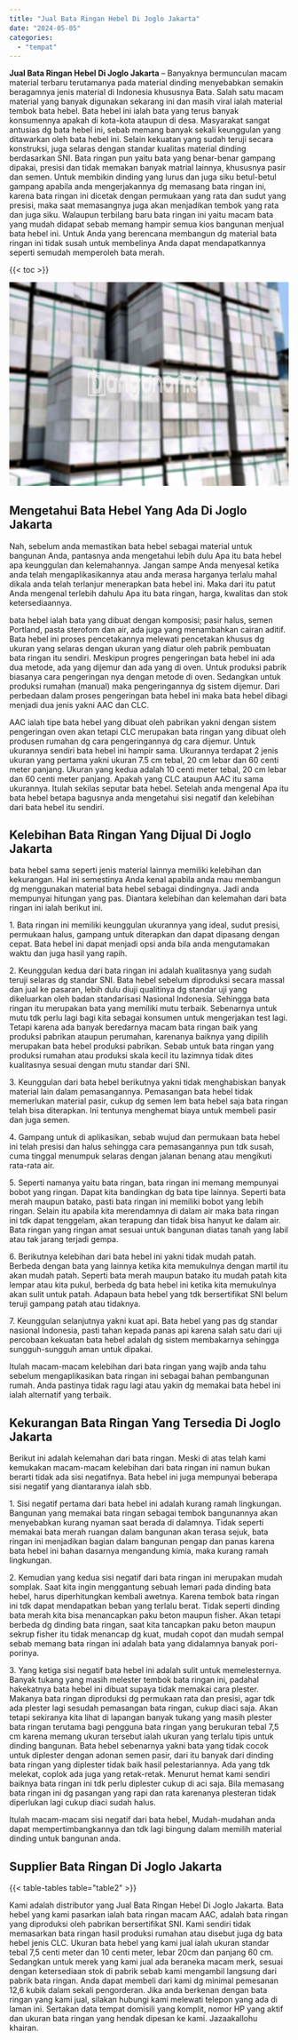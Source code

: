 ```yaml
---
title: "Jual Bata Ringan Hebel Di Joglo Jakarta"
date: "2024-05-05"
categories: 
  - "tempat"
---
```


**Jual Bata Ringan Hebel Di Joglo Jakarta** – Banyaknya bermunculan macam material terbaru terutamanya pada material dinding menyebabkan semakin beragamnya jenis material di Indonesia khususnya Bata. Salah satu macam material yang banyak digunakan sekarang ini dan masih viral ialah material tembok bata hebel. Bata hebel ini ialah bata yang terus banyak konsumennya apakah di kota-kota ataupun di desa. Masyarakat sangat antusias dg bata hebel ini, sebab memang banyak sekali keunggulan yang ditawarkan oleh bata hebel ini. Selain kekuatan yang sudah teruji secara konstruksi, juga selaras dengan standar kualitas material dinding berdasarkan SNI. Bata ringan pun yaitu bata yang benar-benar gampang dipakai, presisi dan tidak memakan banyak matrial lainnya, khususnya pasir dan semen. Untuk membikin dinding yang lurus dan juga siku betul-betul gampang apabila anda mengerjakannya dg memasang bata ringan ini, karena bata ringan ini dicetak dengan permukaan yang rata dan sudut yang presisi, maka saat memasangnya juga akan menjadikan tembok yang rata dan juga siku. Walaupun terbilang baru bata ringan ini yaitu macam bata yang mudah didapat sebab memang hampir semua kios bangunan menjual bata hebel ini. Untuk Anda yang berencana membangun dg material bata ringan ini tidak susah untuk membelinya Anda dapat mendapatkannya seperti semudah memperoleh bata merah.

{{< toc >}}

![Jual Bata Ringan Hebel Di Joglo Jakarta](/images/jual-hebel-murah-31.png)

## Mengetahui Bata Hebel Yang Ada Di Joglo Jakarta

Nah, sebelum anda memastikan bata hebel sebagai material untuk bangunan Anda, pantasnya anda mengetahui lebih dulu Apa itu bata hebel apa keunggulan dan kelemahannya. Jangan sampe Anda menyesal ketika anda telah mengaplikasikannya atau anda merasa harganya terlalu mahal dikala anda telah terlanjur menerapkan bata hebel ini. Maka dari itu patut Anda mengenal terlebih dahulu Apa itu bata ringan, harga, kwalitas dan stok ketersediaannya.

bata hebel ialah bata yang dibuat dengan komposisi; pasir halus, semen Portland, pasta sterofom dan air, ada juga yang menambahkan cairan aditif. Bata hebel ini proses pencetakannya melewati pencetakan khusus dg ukuran yang selaras dengan ukuran yang diatur oleh pabrik pembuatan bata ringan itu sendiri. Meskipun progres pengeringan bata hebel ini ada dua metode, ada yang dijemur dan ada yang di oven. Untuk produksi pabrik biasanya cara pengeringan nya dengan metode di oven. Sedangkan untuk produksi rumahan (manual) maka pengeringannya dg sistem dijemur. Dari perbedaan dalam proses pengeringan bata hebel ini maka bata hebel dibagi menjadi dua jenis yakni AAC dan CLC.

AAC ialah tipe bata hebel yang dibuat oleh pabrikan yakni dengan sistem pengeringan oven akan tetapi CLC merupakan bata ringan yang dibuat oleh produsen rumahan dg cara pengeringannya dg cara dijemur. Untuk ukurannya sendiri bata hebel ini hampir sama. Ukurannya terdapat 2 jenis ukuran yang pertama yakni ukuran 7.5 cm tebal, 20 cm lebar dan 60 centi meter panjang. Ukuran yang kedua adalah 10 centi meter tebal, 20 cm lebar dan 60 centi meter panjang. Apakah yang CLC ataupun AAC itu sama ukurannya. Itulah sekilas seputar bata hebel. Setelah anda mengenal Apa itu bata hebel betapa bagusnya anda mengetahui sisi negatif dan kelebihan dari bata hebel itu sendiri.

## Kelebihan Bata Ringan Yang Dijual Di Joglo Jakarta

bata hebel sama seperti jenis material lainnya memiliki kelebihan dan kekurangan. Hal ini semestinya Anda kenal apabila anda mau membangun dg menggunakan material bata hebel sebagai dindingnya. Jadi anda mempunyai hitungan yang pas. Diantara kelebihan dan kelemahan dari bata ringan ini ialah berikut ini.

1\. Bata ringan ini memiliki keunggulan ukurannya yang ideal, sudut presisi, permukaan halus, gampang untuk diterapkan dan dapat dipasang dengan cepat. Bata hebel ini dapat menjadi opsi anda bila anda mengutamakan waktu dan juga hasil yang rapih.

2\. Keunggulan kedua dari bata ringan ini adalah kualitasnya yang sudah teruji selaras dg standar SNI. Bata hebel sebelum diproduksi secara massal dan jual ke pasaran, lebih dulu diuji qualitinya dg standar uji yang dikeluarkan oleh badan standarisasi Nasional Indonesia. Sehingga bata ringan itu merupakan bata yang memiliki mutu terbaik. Sebenarnya untuk mutu tdk perlu lagi bagi kita sebagai konsumen untuk mengerjakan test lagi. Tetapi karena ada banyak beredarnya macam bata ringan baik yang produksi pabrikan ataupun perumahan, karenanya baiknya yang dipilih merupakan bata hebel produksi pabrikan. Sebab untuk bata ringan yang produksi rumahan atau produksi skala kecil itu lazimnya tidak dites kualitasnya sesuai dengan mutu standar dari SNI.

3\. Keunggulan dari bata hebel berikutnya yakni tidak menghabiskan banyak material lain dalam pemasangannya. Pemasangan bata hebel tidak memerlukan material pasir, cukup dg semen lem bata hebel saja bata ringan telah bisa diterapkan. Ini tentunya menghemat biaya untuk membeli pasir dan juga semen.

4\. Gampang untuk di aplikasikan, sebab wujud dan permukaan bata hebel ini telah presisi dan halus sehingga cara pemasangannya pun tdk susah, cuma tinggal menumpuk selaras dengan jalanan benang atau mengikuti rata-rata air.

5\. Seperti namanya yaitu bata ringan, bata ringan ini memang mempunyai bobot yang ringan. Dapat kita bandingkan dg bata tipe lainnya. Seperti bata merah maupun batako, pasti bata ringan ini memiliki bobot yang lebih ringan. Selain itu apabila kita merendamnya di dalam air maka bata ringan ini tdk dapat tenggelam, akan terapung dan tidak bisa hanyut ke dalam air. Bata ringan yang ringan amat sesuai untuk bangunan diatas tanah yang labil atau tak jarang terjadi gempa.

6\. Berikutnya kelebihan dari bata hebel ini yakni tidak mudah patah. Berbeda dengan bata yang lainnya ketika kita memukulnya dengan martil itu akan mudah patah. Seperti bata merah maupun batako itu mudah patah kita lempar atau kita pukul, berbeda dg bata hebel ini ketika kita memukulnya akan sulit untuk patah. Adapaun bata hebel yang tdk bersertifikat SNI belum teruji gampang patah atau tidaknya.

7\. Keunggulan selanjutnya yakni kuat api. Bata hebel yang pas dg standar nasional Indonesia, pasti tahan kepada panas api karena salah satu dari uji percobaan kekuatan bata hebel adalah dg sistem membakarnya sehingga sungguh-sungguh aman untuk dipakai.

Itulah macam-macam kelebihan dari bata ringan yang wajib anda tahu sebelum mengaplikasikan bata ringan ini sebagai bahan pembangunan rumah. Anda pastinya tidak ragu lagi atau yakin dg memakai bata hebel ini ialah alternatif yang terbaik.

## Kekurangan Bata Ringan Yang Tersedia Di Joglo Jakarta

Berikut ini adalah kelemahan dari bata ringan. Meski di atas telah kami kemukakan macam-macam kelebihan dari bata ringan ini namun bukan berarti tidak ada sisi negatifnya. Bata hebel ini juga mempunyai beberapa sisi negatif yang diantaranya ialah sbb.

1\. Sisi negatif pertama dari bata hebel ini adalah kurang ramah lingkungan. Bangunan yang memakai bata ringan sebagai tembok bangunannya akan menyebabkan kurang nyaman saat berada di dalamnya. Tidak seperti memakai bata merah ruangan dalam bangunan akan terasa sejuk, bata ringan ini menjadikan bagian dalam bangunan pengap dan panas karena bata hebel ini bahan dasarnya mengandung kimia, maka kurang ramah lingkungan.

2\. Kemudian yang kedua sisi negatif dari bata ringan ini merupakan mudah somplak. Saat kita ingin menggantung sebuah lemari pada dinding bata hebel, harus diperhitungkan kembali awetnya. Karena tembok bata ringan ini tdk dapat mendapatkan beban yang terlalu berat. Tidak seperti dinding bata merah kita bisa menancapkan paku beton maupun fisher. Akan tetapi berbeda dg dinding bata ringan, saat kita tancapkan paku beton maupun sekrup fisher itu tidak menancap dg kuat, mudah copot dan mudah sempal sebab memang bata ringan ini adalah bata yang didalamnya banyak pori-porinya.

3\. Yang ketiga sisi negatif bata hebel ini adalah sulit untuk memelesternya. Banyak tukang yang masih melester tembok bata ringan ini, padahal hakekatnya bata hebel ini dibuat supaya tidak memakai cara plester. Makanya bata ringan diproduksi dg permukaan rata dan presisi, agar tdk ada plester lagi sesudah pemasangan bata ringan, cukup diaci saja. Akan tetapi sekiranya kita lihat di lapangan banyak tukang yang masih plester bata ringan terutama bagi pengguna bata ringan yang berukuran tebal 7,5 cm karena memang ukuran tersebut ialah ukuran yang terlalu tipis untuk dinding bangunan. Bata hebel sebenarnya yakni bata yang tidak cocok untuk diplester dengan adonan semen pasir, dari itu banyak dari dinding bata ringan yang diplester tidak baik hasil pelestariannya. Ada yang tdk melekat, coplok ada juga yang retak-retak. Menurut hemat kami sendiri baiknya bata ringan ini tdk perlu diplester cukup di aci saja. Bila memasang bata ringan ini dg pasangan yang rapi dan rata karenanya plesteran tidak diperlukan lagi cukup diaci sudah halus.

Itulah macam-macam sisi negatif dari bata hebel, Mudah-mudahan anda dapat mempertimbangkannya dan tdk lagi bingung dalam memilih material dinding untuk bangunan anda.

## Supplier Bata Ringan Di Joglo Jakarta

{{< table-tables table="table2" >}}

Kami adalah distributor yang Jual Bata Ringan Hebel Di Joglo Jakarta. Bata hebel yang kami pasarkan ialah bata ringan macam AAC, adalah bata ringan yang diproduksi oleh pabrikan bersertifikat SNI. Kami sendiri tidak memasarkan bata ringan hasil produksi rumahan atau disebut juga dg bata hebel jenis CLC. Ukuran bata hebel yang kami jual ialah ukuran standar tebal 7,5 centi meter dan 10 centi meter, lebar 20cm dan panjang 60 cm. Sedangkan untuk merek yang kami jual ada beraneka macam merk, sesuai dengan ketersediaan stok di pabrik sebab kami mengambil langsung dari pabrik bata ringan. Anda dapat membeli dari kami dg minimal pemesanan 12,6 kubik dalam sekali pengorderan. Jika anda berkenan dengan bata ringan yang kami jual, silakan hubungi kami melewati telepon yang ada di laman ini. Sertakan data tempat domisili yang komplit, nomor HP yang aktif dan ukuran bata ringan yang hendak dipesan ke kami. Jazaakallohu khairan.
